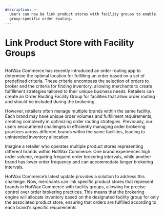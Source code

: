 ```yaml
---
description: >-
  Users can now be link product stores with facility groups to enable
  group-specific order routing.
---
```


# Link Product Store with Facility Groups



<figure><img src="https://www.hotwax.co/hubfs/Link%20Product%20Store.png" alt=""><figcaption></figcaption></figure>

&#x20;

HotWax Commerce has recently introduced an order routing app to determine the optimal location for fulfilling an order based on a set of predefined criteria. These criteria encompass the selection of orders to broker and the criteria for finding inventory, allowing merchants to create fulfillment strategies tailored to their unique business needs. Retailers can create an Order Routing Facility Group for facilities that allow order routing and should be included during the brokering.

However, retailers often manage multiple brands within the same facility. Each brand may have unique order volumes and fulfillment requirements, creating complexity in optimizing order routing strategies. Previously, our users encountered challenges in efficiently managing order brokering practices across different brands within the same facilities, leading to unintended inventory allocation.

Imagine a retailer who operates multiple product stores representing different brands within HotWax Commerce. One brand experiences high order volume, requiring frequent order brokering intervals, while another brand has lower order frequency and can accommodate longer brokering intervals.

HotWax Commerce’s latest update provides a solution to address this challenge. Now, merchants can link specific product stores that represent brands in HotWax Commerce with facility groups, allowing for precise control over order brokering practices. This means that the brokering engine will allocate inventory based on the designated facility group for only the associated product store, ensuring that orders are fulfilled according to each brand's specific requirements

